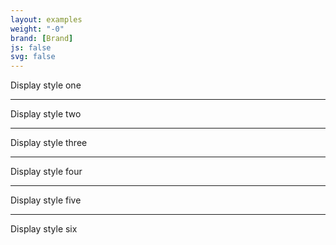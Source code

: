 ```yaml
---
layout: examples
weight: "-0"
brand: [Brand]
js: false
svg: false
---
```


<span class="h1">Display style one</span>
<hr>
<span class="h2">Display style two</span>
<hr>
<span class="h3">Display style three</span>
<hr>
<span class="h4">Display style four</span>
<hr>
<span class="h5">Display style five</span>
<hr>
<span class="h6">Display style six</span>